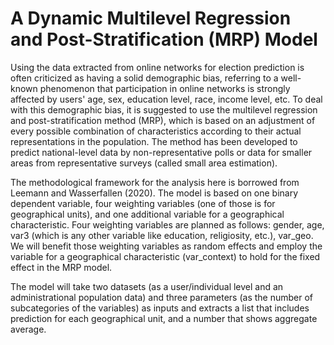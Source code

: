 # A Dynamic Multilevel Regression and Post-Stratification (MRP) Model

Using the data extracted from online networks for election prediction is often criticized as having a solid demographic bias, referring to a well-known phenomenon that participation in online networks is strongly affected by users' age, sex, education level, race, income level, etc. To deal with this demographic bias, it is suggested to use the multilevel regression and post-stratification method (MRP), which is based on an adjustment of every possible combination of characteristics according to their actual representations in the population. The method has been developed to predict national-level data by non-representative polls or data for smaller areas from representative surveys (called small area estimation). 

The methodological framework for the analysis here is borrowed from Leemann and Wasserfallen (2020). The model is based on one binary dependent variable, four weighting variables (one of those is for geographical units), and one additional variable for a geographical characteristic. Four weighting variables are planned as follows: gender, age, var3 (which is any other variable like education, religiosity, etc.), var_geo. We will benefit those weighting variables as random effects and employ the variable for a geographical characteristic (var_context) to hold for the fixed effect in the MRP model.

The model will take two datasets (as a user/individual level and an administrational population data) and three parameters (as the number of subcategories of the variables) as inputs and extracts a list that includes prediction for each geographical unit, and a number that shows aggregate average.
